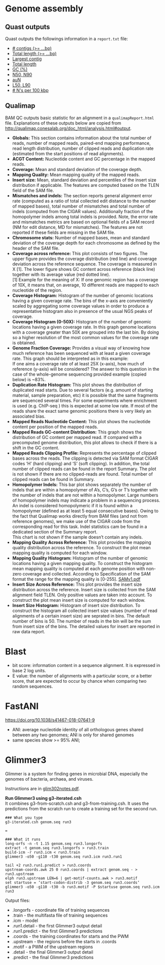 # Genome assembly
## Quast outputs
Quast outputs the followings information in a ``report.txt`` file:
- [# contigs (>= ...bp)](https://quast.sourceforge.net/docs/manual.html#sec3)
- [Total length (>= ...bp)](https://quast.sourceforge.net/docs/manual.html#sec3)
- [Largest contig](https://quast.sourceforge.net/docs/manual.html#sec3)
- [Total length](https://quast.sourceforge.net/docs/manual.html#sec3)
- [GC (%)](https://quast.sourceforge.net/docs/manual.html#sec3)
- [N50, N90](https://quast.sourceforge.net/docs/manual.html#sec3)
- [auN](https://lh3.github.io/2020/04/08/a-new-metric-on-assembly-contiguity)
- [L50, L90](https://quast.sourceforge.net/docs/manual.html#sec3)
- [# N's per 100 kbp](https://quast.sourceforge.net/docs/manual.html#sec3)

## Qualimap 
BAM QC outputs basic statistic for an alignment in a ``qualimapReport.html`` file. Explanations of these outputs below are copied from http://qualimap.conesalab.org/doc_html/analysis.html#output. 
- **Globals:** This section contains information about the total number of reads, number of mapped reads, paired-end mapping performance, read length distribution, number of clipped reads and duplication rate (estimated from the start positions of read alignments). <br>
- **ACGT Content:** Nucleotide content and GC percentage in the mapped reads. <br>
- **Coverage:** Mean and standard deviation of the coverage depth. <br>
- **Mapping Quality:** Mean mapping quality of the mapped reads. <br>
- **Insert size:** Mean, standard deviation and percentiles of the insert size distribution if applicable. The features are computed based on the TLEN field of the SAM file. <br>
- **Mismatches and indels:** The section reports general alignment error rate (computed as a ratio of total collected edit distance to the number of mapped bases), total number of mismatches and total number of indels (computed from the CIGAR values). Additionally fraction of the homopolymer indels among total indels is provided. Note, the error rate and mismatches metrics are based on optional fields of a SAM record (NM for edit distance, MD for mismatches). The features are not reported if these fields are missing in the SAM file. <br>
- **Chromosome stats:** Number of mapped bases, mean and standard deviation of the coverage depth for each chromosome as defined by the header of the SAM file. <br>
- **Coverage across reference:** This plot consists of two figures. The upper figure provides the coverage distribution (red line) and coverage deviation across the reference sequence. The coverage is measured in X [1]. The lower figure shows GC content across reference (black line) together with its average value (red dotted line). <br>
[1]	Example for the meaning of X: If one genomic region has a coverage of 10X, it means that, on average, 10 different reads are mapped to each nucleotide of the region. <br>
- **Coverage Histogram:** Histogram of the number of genomic locations having a given coverage rate. The bins of the x-axis are conveniently scaled by aggregating some coverage values in order to produce a representative histogram also in presence of the usual NGS peaks of coverage. <br> 
- **Coverage Histogram (0-50X):** Histogram of the number of genomic locations having a given coverage rate. In this graph genome locations with a coverage greater than 50X are grouped into the last bin. By doing so a higher resolution of the most common values for the coverage rate is obtained. <br>
- **Genome Fraction Coverage:** Provides a visual way of knowing how much reference has been sequenced with at least a given coverage rate. This graph should be interpreted as in this example: <br>
If one aims a coverage rate of at least 25X (x-axis), how much of reference (y-axis) will be considered? The answer to this question in the case of the whole-genome sequencing provided example (copied below) is ~83%. <br>
- **Duplication Rate Histogram:** This plot shows the distribution of duplicated read starts. Due to several factors (e.g. amount of starting material, sample preparation, etc) it is possible that the same fragments are sequenced several times. For some experiments where enrichment is used (e.g. ChIP-seq ) this is expected at some low rate. If most of the reads share the exact same genomic positions there is very likely an associated bias. <br>
- **Mapped Reads Nucleotide Content:** This plot shows the nucleotide content per position of the mapped reads. <br>
- **Mapped Reads GC-content Distribution:** This graph shows the distribution of GC content per mapped read. If compared with a precomputed genome distribution, this plot allows to check if there is a shift in the GC content. <br>
- **Mapped Reads Clipping Profile:** Represents the percentage of clipped bases across the reads. The clipping is detected via SAM format CIGAR codes ‘H’ (hard clipping) and ‘S’ (soft clipping). In addition, the total number of clipped reads can be found in the report Summary. The plot is not shown if there are no clipped-reads are found. Total number of clipped reads can be found in Summary. <br>
- **Homopolymer Indels:** This bar plot shows separately the number of indels that are within a homopolymer of A’s, C’s, G’s or T’s together with the number of indels that are not within a homopolymer. Large numbers of homopolymer indels may indicate a problem in a sequencing process. An indel is considered homopolymeric if it is found within a homopolymer (defined as at least 5 equal consecutive bases). Owing to the fact that Qualimap works directly from BAM files (and not from reference genomes), we make use of the CIGAR code from the corresponding read for this task. Indel statistics cam be found in a dedicated section of the Summary report. <br>
This chart is not shown if the sample doesn’t contain any indels. <br>
- **Mapping Quality Across Reference:** This plot provides the mapping quality distribution across the reference. To construct the plot mean mapping quality is computed for each window. <br>
- **Mapping Quality Histogram:** Histogram of the number of genomic locations having a given mapping quality. To construct the histogram mean mapping quality is computed at each genome position with non-zero coverage and collected. According to Specification of the SAM format the range for the mapping quality is [0-255]. [SAMv1.pdf](https://github.com/sux21/Su_Xingyuan_Summer_2023/files/11644726/SAMv1.pdf) <br>
- **Insert Size Across Reference:** This plot provides the insert size distribution across the reference. Insert size is collected from the SAM alignment field TLEN. Only positive values are taken into account. To construct the plot mean insert size is computed for each window. <br>
- **Insert Size Histogram:** Histogram of insert size distribution. To construct the histogram all collected insert size values (number of read alignments of a certain insert size) are seprated in bins. The default number of bins is 50. The number of reads in the bin will be the sum from insert size of the bins. The detailed values for insert are reported in raw data report. <br>

# Blast
- bit score: information content in a sequence alignment. It is expressed in base 2 log units. 
- E value: the number of alignments with a particular score, or a better score, that are expected to occur by chance when comparing two random sequences.

# FastANI
https://doi.org/10.1038/s41467-018-07641-9 <br>
- ANI: average nucleotide identity of all orthologous genes shared between any two genomes; ANI is only for shared genomes
- same species show >= 95% ANI; 

# Glimmer3
Glimmer is a system for finding genes in microbial DNA, especially the genomes of bacteria, archaea, and viruses.

Instructions are in [glim302notes.pdf](https://github.com/sux21/2020_Experimental_Evoluntion/files/11819304/glim302notes.pdf). 

**Run Glimmer3 using g3-iterated.csh** <br>
It combines g3-from-scratch.csh and g3-from-training.csh. It uses the predictions from the scratch run to create a training set for the second run.

```
### What you type
g3-iterated.csh genom.seq run3

=

### What it runs
long-orfs -n -t 1.15 genom.seq run3.longorfs
extract -t genom.seq run3.longorfs > run3.train
build-icm -r run3.icm < run3.train
glimmer3 -o50 -g110 -t30 genom.seq run3.icm run3.run1

tail +2 run3.run1.predict > run3.coords
upstream-coords.awk 25 0 run3.coords | extract genom.seq - > run3.upstream
elph run3.upstream LEN=6 | get-motif-counts.awk > run3.motif
set startuse = ‘start-codon-distrib -3 genom.seq run3.coords‘
glimmer3 -o50 -g110 -t30 -b run3.motif -P $startuse genom.seq run3.icm run3
```

Output files: 
- <tag>.longorfs - coordinate file of training sequences
- <tag>.train - the multifasta file of training sequences
- <tag>.icm - model
- <tag>.run1.detail - the first Glimmer3 output detail
- <tag>.run1.predict - the first Glimmer3 predictions
- <tag>.coords - the training coordinates for starts and the PWM
- <tag>.upstream - the regions before the starts in <tag>.coords
- <tag>.motif -  a PWM of the upstream regions
- <tag>.detail - the final Glimmer3 output detail 
- <tag>.predict - the final Glimmer3 predictions
